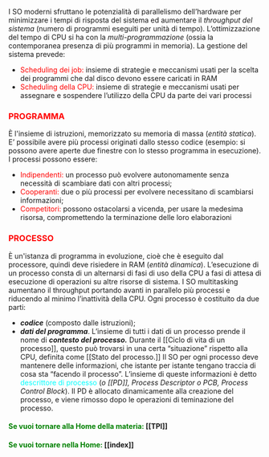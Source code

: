 I SO moderni sfruttano le potenzialità di parallelismo dell’hardware per minimizzare i tempi di risposta del sistema ed aumentare il *throughput del sistema* (numero di programmi eseguiti per unità di tempo). L’ottimizzazione del tempo di CPU si ha con la *multi-programmazione* (ossia la contemporanea presenza di più programmi in memoria). La gestione del sistema prevede:
- <span style = "color:red" >Scheduling dei job:</span> insieme di strategie e meccanismi usati per la scelta dei programmi che dal disco devono essere caricati in RAM
- <span style = "color:red"> Scheduling della CPU: </span> insieme di strategie e meccanismi usati per assegnare e sospendere l’utilizzo della CPU da parte dei vari processi

### <span style="color:red"> PROGRAMMA </span>

È l'insieme di istruzioni, memorizzato su memoria di massa (*entità statica*). E’ possibile avere più processi originati dallo stesso codice (esempio: si possono avere aperte due finestre con lo stesso programma in esecuzione). I processi possono essere:
- <span style = "color:red">Indipendenti:</span> un processo può evolvere autonomamente senza necessità di scambiare dati con altri processi;
- <span style = "color:red"> Cooperanti: </span>due o più processi per evolvere necessitano di scambiarsi informazioni;
- <span style = "color:red">Competitori:</span> possono ostacolarsi a vicenda, per usare la medesima risorsa, compromettendo la terminazione delle loro elaborazioni

### <span style="color:red"> PROCESSO </span>

È un'istanza di programma in evoluzione, cioè che è eseguito dal processore, quindi deve risiedere in RAM (*entità dinamica*). L’esecuzione di un processo consta di un alternarsi di fasi di uso della CPU a fasi di attesa di esecuzione di operazioni su altre risorse di sistema. I SO multitasking aumentano il throughput portando avanti in parallelo più processi e riducendo al minimo l’inattività della CPU. Ogni processo è costituito da due parti: 
- ***codice*** (composto dalle istruzioni); 
- ***dati del programma***. L’insieme di tutti i dati di un processo prende il nome di ***contesto del processo.***
Durante il [[Ciclo di vita di un processo]], questo può trovarsi in una certa “situazione” rispetto alla CPU, definita come [[Stato del processo.]] Il SO per ogni processo deve mantenere delle informazioni, che istante per istante tengano traccia di cosa sta “facendo il processo”. L’insieme di queste informazioni è detto <span style="color:cyan">descrittore di processo</span> (*o [[PD]], Process Descriptor o PCB, Process Control Block*). Il PD è allocato dinamicamente alla creazione del processo, e viene rimosso dopo le operazioni di teminazione del processo.

#### <span style="color:green"> Se vuoi tornare alla Home della materia: </span>[[TPI]]
#### <span style="color:green"> Se vuoi tornare nella Home: </span>[[index]]

